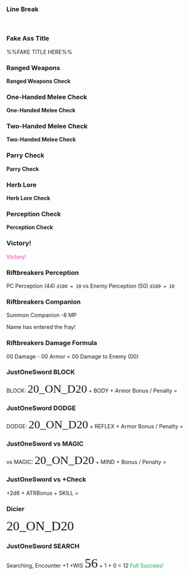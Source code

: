 ### Line Break
&nbsp;

### Fake Ass Title
%%FAKE TITLE HERE%%

### Ranged Weapons
**Ranged Weapons Check**

### One-Handed Melee Check
**One-Handed Melee Check**

### Two-Handed Melee Check
**Two-Handed Melee Check**

### Parry Check
**Parry Check**

### Herb Lore
**Herb Lore Check**

### Perception Check
**Perception Check**

### Victory!
<span style="color:#FF29B8">Victory!</span>

### Riftbreakers Perception
PC Perception (44) `d100 = 10` 
vs
Enemy Perception (50) `d100 = 10` 

### Riftbreakers Companion
Summon Companion -8 MP

Name has entered the fray!

### Riftbreakers Damage Formula

00 Damage - 00 Armor = 00 Damage to Enemy (00)

### JustOneSword BLOCK
BLOCK: <span style="font-family: DicierFH Regular; font-size: 30px;">20_ON_D20</span> + BODY + Armor Bonus / Penalty =

### JustOneSword DODGE
DODGE: <span style="font-family: DicierFH Regular; font-size: 30px;">20_ON_D20</span> + REFLEX + Armor Bonus / Penalty =

### JustOneSword vs MAGIC
vs MAGIC: <span style="font-family: DicierFH Regular; font-size: 30px;">20_ON_D20</span> + MIND + Bonus / Penalty =

### JustOneSword vs +Check
+2d6  + ATRBonus + SKILL =
### Dicier
 <span style="font-family: DicierRH Regular; font-size: 34px;">20_ON_D20</span>

### JustOneSword SEARCH
Searching, Encounter +1 
+WIS <span style="font-family: DicierRH Regular; font-size: 34px;">56</span> + 1 + 0 = 12 <font color="#00b050">Full Success!</font>
